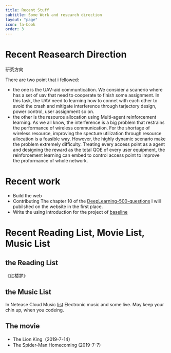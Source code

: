 ```yaml
---
title: Recent Stuff
subtitle: Some Work and research direction
layout: "page"
icon: fa-book
order: 3
---
```


# Recent Reasearch Direction
研究方向

There are two point that i fellowed:

+ the one is the UAV-aid communtication.
We consider a scanerio where has a set of uav that need to  cooperate to finish some assignment. 
In this task, the UAV need to learning how to connet with each other to avoid the crash and mitigate interference through tarjectory design, power control, user assignment so on.  
+ the other is the resource allocation using Multi-agent reinforcement learning.
As we all know,  the interference is a big problem that restrains the performance of wireless communication. For the shortage of wireless resource, improving the specture utilization through resource allocation is a feasible way.  However, the highly dynamic scenario  make the problem extremely difficulty. Treating every access point as a agent and designing the reward as the total QOE of every user equipment, the reinforcement learning can embed to control access point to improve the   proformance of whole network.
# Recent work

+ Build the web 
+ Contributing The chapter 10 of the [DeepLearning-500-questions](https://github.com/scutan90/DeepLearning-500-questions)
I will pubilshed on the website in the first place.
+ Write the using introduction for the project of [baseline](https://github.com/openai/baselines) 


# Recent Reading List, Movie List, Music List 

## the Reading List

《红楼梦》

## the Music List 
In Netease Cloud Music    [list](https://music.163.com/playlist?id=2879407329&userid=17941280)
Electronic music and some live. May keep your chin up, when you codeing. 

## The movie

+ The Lion King（2019-7-14）
+ The Spider-Man:Homecoming (2019-7-7)










